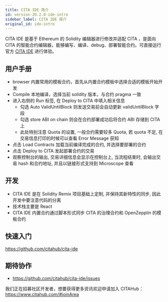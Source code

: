 ```yaml
---
title: CITA IDE 简介
id: version-20.2.0-ide-intro
sidebar_label: CITA IDE 简介
original_id: ide-intro
---
```


CITA IDE 是基于 Ethereum 的 Solidity 编辑器进行修改并适配 CITA ，是面向 CITA 的智能合约编辑器，能够编写、编译、debug、部署智能合约。可直接运行官方 [CITA IDE](https://cita-ide.citahub.com/) 进行体验。

## 用户手册

* browser 内置常用的模板合约，首先从内置合约模板中选择合适的模板开始开发
* Compile 本地编译，选择当前 solidity 版本，与合约 pragma 一致
* 进入右侧的 Run 标签, 在 Deploy to CITA 中填入相关信息
    * 勾选 Auto ValidUntilBlock 则发送交易前会自动更新 validUntilBlock 字段
    * 勾选 store ABI on chain 则会在合约部署成功后将合约 ABI 存储到 CITA 上
    * 此处特别注意 Quota 的设置, 一般合约需要较多 Quota, 若 quota 不足, 在交易信息打印的时候可以查看 Error Message 获知
* 点击 Load Contracts 加载当前编译完成的合约, 并选择要部署的合约
* 点击 Deploy to CITA 发起部署合约的交易
* 观察控制台的输出, 交易详细信息会显示在控制台上, 当流程结束时, 会输出交易 hash 和合约地址, 并且以链接形式支持到 Microscope 查看

## 开发

* CITA IDE 是在 Solidity Remix 项目基础上定制, 并保持其新特性的同步, 因此开发中要注意代码的分离
* 技术栈主要是 React
* CITA IDE 内置合约通过脚本形式同步 CITA 的治理合约和 OpenZepplin 的模板合约

## 快速入门

https://github.com/citahub/cita-ide

## 期待协作

* https://github.com/citahub/cita-ide/issues

我们正在招募社区开发者，想要获得更多资讯欢迎申请加入 CITAHub：https://www.citahub.com/#joinArea
